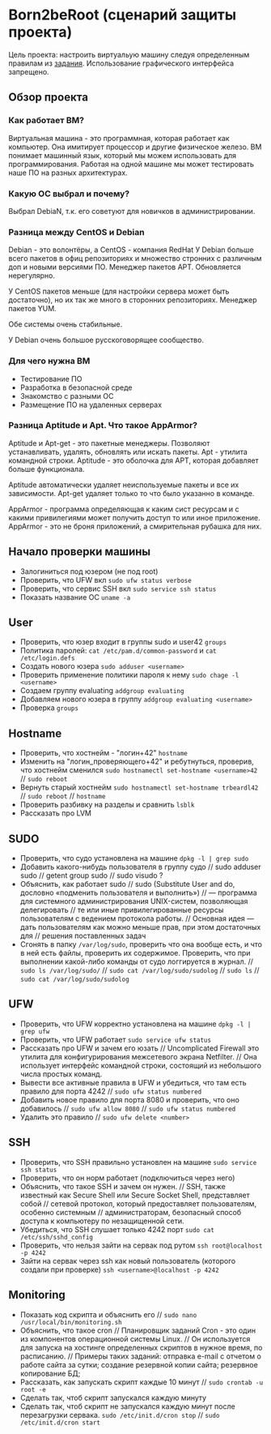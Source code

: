 # Born2beRoot (сценарий защиты проекта)

Цель проекта: настроить виртуальую машину следуя определенным правилам из [задания](en.subject.pdf).
Использование графического интерфейса запрещено.

## Обзор проекта

### Как работает ВМ?

Виртуальная машина - это  программная, которая работает как компьютер. Она имитирует процессор и другие физическое железо. ВМ понимает машинный язык, который мы можем использовать для программирования.
Работая на одной машине мы может тестировать наше ПО на разных архитектурах.

### Какую ОС выбрал и почему?

Выбрал DebiaN, т.к. его советуют для новичков в администрировании.

### Разница между CentOS и Debian

Debian - это волонтёры, а CentOS - компания RedHat
У Debian больше всего пакетов в офиц репозиториях и множество стронних с различным доп и новыми версиями ПО. Менеджер пакетов APT. Обновляется нерегулярно.

У CentOS пакетов меньше (для настройки сервера может быть достаточно), но их так же много в сторонних репозиториях. Менеджер пакетов YUM.

Обе системы очень стабильные.

У Debian очень большое русскоговорящее сообщество.

### Для чего нужна ВМ

- Тестирование ПО
- Разработка в безопасной среде
- Знакомство с разными ОС
- Размещение ПО на удаленных серверах

### Разница Aptitude и Apt. Что такое AppArmor?

Aptitude и Apt-get - это пакетные менеджеры. Позволяют устанавливать, удалять, обновлять или искать пакеты.
Apt - утилита командной строки.
Aptitude - это оболочка для APT, которая добавляет больше функционала.

Aptitude автоматически удаляет неиспользуемые пакеты и все их зависимости. Apt-get удаляет только то что было указанно в команде.

AppArmor - программа определяющая к каким сист ресурсам и с какими привилегиями может получить доступ то или иное приложение.
AppArmor - это не броня приложений, а смирительная рубашка для них.

## Начало проверки машины

- Залогиниться под юзером (не под root)
- Проверить, что UFW вкл `sudo ufw status verbose`
- Проверить, что сервис SSH вкл `sudo service ssh status`
- Показать название ОС `uname -a`

## User

- Проверить, что юзер входит в группы sudo и user42 `groups`
- Политика паролей: `cat /etc/pam.d/common-password` и `cat /etc/login.defs`
- Создать нового юзера `sudo adduser <username>`
- Проверить применение политики пароля к нему `sudo chage -l <username>`
- Создаем группу evaluating `addgroup evaluating`
- Добавляем нового юзера в группу `addgroup evaluating <username>`
- Проверка `groups`


## Hostname

- Проверить, что хостнейм - "логин+42" `hostname`
- Изменить на "логин_проверяющего+42" и ребутнуться, проверив, что хостнейм сменился `sudo hostnamectl set-hostname <username>42`
    //  `sudo reboot`
- Вернуть старый хостнейм `sudo hostnamectl set-hostname trbeardl42`
    //  `sudo reboot`
    //  `hostname`
- Проверить разбивку на разделы и сравнить `lsblk`
- Рассказать про LVM

## SUDO

- Проверить, что судо установлена на машине `dpkg -l | grep sudo`
- Добавить какого-нибудь пользователя в группу судо
    //  sudo adduser <username> sudo
    //  getent group sudo
    //  sudo visudo ?
- Объяснить, как работает sudo
        // sudo (Substitute User and do, дословно «подменить пользователя и выполнить»)
        // — программа для системного администрирования UNIX-систем, позволяющая делегировать
        // те или иные привилегированные ресурсы пользователям с ведением протокола работы.
        // Основная идея — дать
пользователям как можно меньше прав, при этом достаточных для
        // решения поставленных задач
- Сгонять в папку `/var/log/sudo`, проверить что она вообще есть, и что в ней есть файлы,
    проверить их содержимое. Проверить, что при выполнении какой-либо команды от судо логгируется в журнал.
    // `sudo ls /var/log/sudo/`
    // `sudo cat /var/log/sudo/sudolog`
    // `sudo ls`
    // `sudo cat /var/log/sudo/sudolog`


## UFW

- Проверить, что UFW корректно установлена на машине
    `dpkg -l | grep ufw`
- Проверить, что UFW работает
    `sudo service ufw status`
- Рассказать про UFW и зачем его юзать
    // Uncomplicated Firewall это утилита для конфигурирования межсетевого экрана     Netfilter.
    // Она использует интерфейс командной строки, состоящий из небольшого числа простых команд.
- Вывести все активные правила в UFW и убедиться, что там есть правило для порта 4242
    //  `sudo ufw status numbered`
- Добавить новое правило для порта 8080 и проверить, что оно добавилось
    //  `sudo ufw allow 8080`
    //  `sudo ufw status numbered`
- Удалить это правило
    //  `sudo ufw delete <number>`

## SSH

- Проверить, что SSH правильно установлен на машине `sudo service ssh status`
- Проверить, что он норм работает (подключиться через него)
- Объяснить, что такое SSH и зачем он нужен.
    // SSH, также известный как Secure Shell или Secure Socket Shell, представляет собой
    // сетевой протокол, который предоставляет пользователям, особенно системным
    // администраторам, безопасный способ доступа к компьютеру по незащищенной сети.
- Убедиться, что SSH слушает только 4242 порт `sudo cat /etc/ssh/sshd_config`
- Проверить, что нельзя зайти на сервак под рутом `ssh root@localhost -p 4242`
- Зайти на сервак через ssh как новый пользователь (которого создали при проверке) `ssh <username>@localhost -p 4242`

## Monitoring

- Показать код скрипта и объяснить его
    // `sudo nano /usr/local/bin/monitoring.sh`
- Объяснить, что такое cron
    // Планировщик заданий Cron - это один из компонентов операционной системы Linux.
    // Он используется для запуска на хостинге  определенных  скриптов  в нужное время, по расписанию.
    // Примеры таких заданий:    отправка e-mail с отчетом о работе сайта за сутки;
                                создание резервной копии сайта;
                                резервное копирование БД;
- Рассказать, как запускать скрипт каждые 10 минут
    //  `sudo crontab -u root -e`
- Сделать так, чтоб скрипт запускался каждую минуту
- Сделать так, чтоб скрипт не запускался каждую минут после перезагрузки сервака.
    `sudo /etc/init.d/cron stop` //
    `sudo /etc/init.d/cron start`

